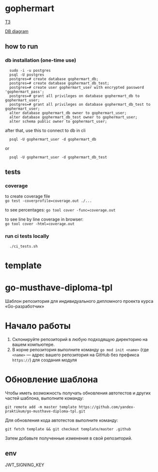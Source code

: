 # gophermart
[ТЗ](https://practicum.yandex.ru/learn/go-advanced/courses/bd3d1b7f-c6b4-4321-bb62-9d246e13ebf1/sprints/261649/topics/e3e4d154-e4ee-4846-9fe4-41f750c16794/lessons/c0d20e78-c1a3-4f49-a13f-733496da984e/)

[DB diagram](https://dbdiagram.io/d/6643a0239e85a46d55d83877)
## how to run

### db installation (one-time use)

      sudo -i -u postgres
      psql -U postgres
      postgres=# create database gophermart_db;
      postgres=# create database gophermart_db_test;
      postgres=# create user gophermart_user with encrypted password 'gophermart_pass';
      postgres=# grant all privileges on database gophermart_db to gophermart_user;
      postgres=# grant all privileges on database gophermart_db_test to gophermart_user;
      alter database gophermart_db owner to gophermart_user;
      alter database gophermart_db_test owner to gophermart_user;
      alter schema public owner to gophermart_user;

after that, use this to connect to db in cli

      psql -U gophermart_user -d gophermart_db

or

      psql -U gophermart_user -d gophermart_db_test

## tests

### coverage
to create coverage file  
`go test -coverprofile=coverage.out ./...`  

to see percentages:
`go tool cover -func=coverage.out`  

to see line by line coverage in browser:  
`go tool cover -html=coverage.out`  

### run ci tests locally
      ./ci_tests.sh

# template
# go-musthave-diploma-tpl

Шаблон репозитория для индивидуального дипломного проекта курса «Go-разработчик»

# Начало работы

1. Склонируйте репозиторий в любую подходящую директорию на вашем компьютере.
2. В корне репозитория выполните команду `go mod init <name>` (где `<name>` — адрес вашего репозитория на GitHub без
   префикса `https://`) для создания модуля

# Обновление шаблона

Чтобы иметь возможность получать обновления автотестов и других частей шаблона, выполните команду:

```
git remote add -m master template https://github.com/yandex-praktikum/go-musthave-diploma-tpl.git
```

Для обновления кода автотестов выполните команду:

```
git fetch template && git checkout template/master .github
```

Затем добавьте полученные изменения в свой репозиторий.

## env
JWT_SIGNING_KEY

